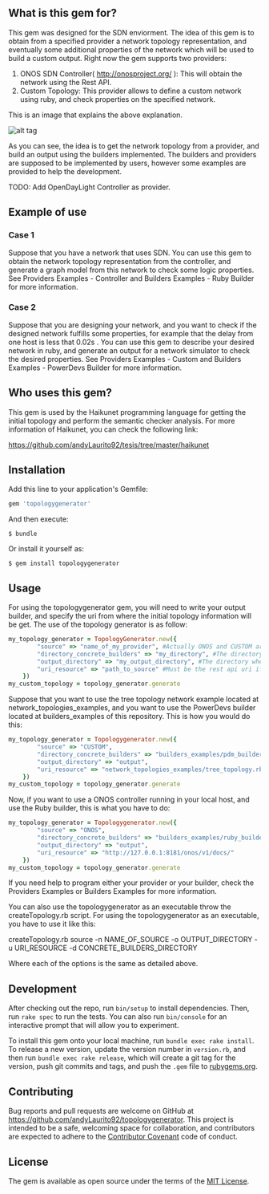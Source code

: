## What is this gem for?

This gem was designed for the SDN enviorment. The idea of this gem is to obtain from a specified provider a network topology representation, and eventually some additional properties of the network which will be used to build a custom output. 
Right now the gem supports two providers: 

1. ONOS SDN Controller( http://onosproject.org/ ): This will obtain the network using the Rest API.
2. Custom Topology: This provider allows to define a custom network using ruby, and check properties on the specified network.

This is an image that explains the above explanation.

![alt tag](images/topologygenerator.png)

As you can see, the idea is to get the network topology from a provider, and build an output using the builders implemented. The builders and providers are supposed to be implemented by users, however some examples are provided to help the development.

TODO: Add OpenDayLight Controller as provider.

## Example of use

### Case 1
Suppose that you have a network that uses SDN. You can use this gem to obtain the network topology representation from the controller, and generate a graph model from this network to check some logic properties. See Providers Examples - Controller and Builders Examples - Ruby Builder for more information.

### Case 2
Suppose that you are designing your network, and you want to check if the designed network fulfills some properties, for example that the delay from one host is less that 0.02s . You can use this gem to describe your desired network in ruby, and generate an output for a network simulator to check the desired properties. See Providers Examples - Custom and Builders Examples - PowerDevs Builder for more information.

## Who uses this gem?

This gem is used by the Haikunet programming language for getting the initial topology and perform the semantic checker analysis. For more information of Haikunet, you can check the following link: 

https://github.com/andyLaurito92/tesis/tree/master/haikunet

## Installation

Add this line to your application's Gemfile:

```ruby
gem 'topologygenerator'
```

And then execute:

    $ bundle

Or install it yourself as:

    $ gem install topologygenerator

## Usage

For using the topologygenerator gem, you will need to write your output builder, and specify the uri from where the initial topology information will be get. 
The use of the topology generator is as follow:

```ruby
my_topology_generator = TopologyGenerator.new({
		"source" => "name_of_my_provider", #Actually ONOS and CUSTOM are the options supported
		"directory_concrete_builders" => "my_directory", #The directory where to locate the output builders
		"output_directory" => "my_output_directory", #The directory where the output will be saved
		"uri_resource" => "path_to_source" #Must be the rest api uri if ONOS is choosed or the path of a file if CUSTOM is choosed.
	})
my_custom_topology = topology_generator.generate 
```

Suppose that you want to use the tree topology network example located at network_topologies_examples, and you want to use the PowerDevs builder located at builders_examples of this repository. This is how you would do this:

```ruby
my_topology_generator = Topologygenerator.new({
		"source" => "CUSTOM",
		"directory_concrete_builders" => "builders_examples/pdm_builders",
		"output_directory" => "output",
		"uri_resource" => "network_topologies_examples/tree_topology.rb" 
	})
my_custom_topology = topology_generator.generate
```

Now, if you want to use a ONOS controller running in your local host, and use the Ruby builder, this is what you have to do:

```ruby
my_topology_generator = Topologygenerator.new({
		"source" => "ONOS",
		"directory_concrete_builders" => "builders_examples/ruby_builders",
		"output_directory" => "output",
		"uri_resource" => "http://127.0.0.1:8181/onos/v1/docs/" 
	}) 
my_custom_topology = topology_generator.generate
```

If you need help to program either your provider or your builder, check the Providers Examples or Builders Examples for more information.

You can also use the topologygenerator as an executable throw the createTopology.rb script. For using the topologygenerator as an executable, you have to use it like this:

createTopology.rb source -n NAME_OF_SOURCE -o OUTPUT_DIRECTORY -u URI_RESOURCE -d CONCRETE_BUILDERS_DIRECTORY

Where each of the options is the same as detailed above.

## Development

After checking out the repo, run `bin/setup` to install dependencies. Then, run `rake spec` to run the tests. You can also run `bin/console` for an interactive prompt that will allow you to experiment.

To install this gem onto your local machine, run `bundle exec rake install`. To release a new version, update the version number in `version.rb`, and then run `bundle exec rake release`, which will create a git tag for the version, push git commits and tags, and push the `.gem` file to [rubygems.org](https://rubygems.org).

## Contributing

Bug reports and pull requests are welcome on GitHub at https://github.com/andyLaurito92/topologygenerator. This project is intended to be a safe, welcoming space for collaboration, and contributors are expected to adhere to the [Contributor Covenant](http://contributor-covenant.org) code of conduct.


## License

The gem is available as open source under the terms of the [MIT License](http://opensource.org/licenses/MIT).

